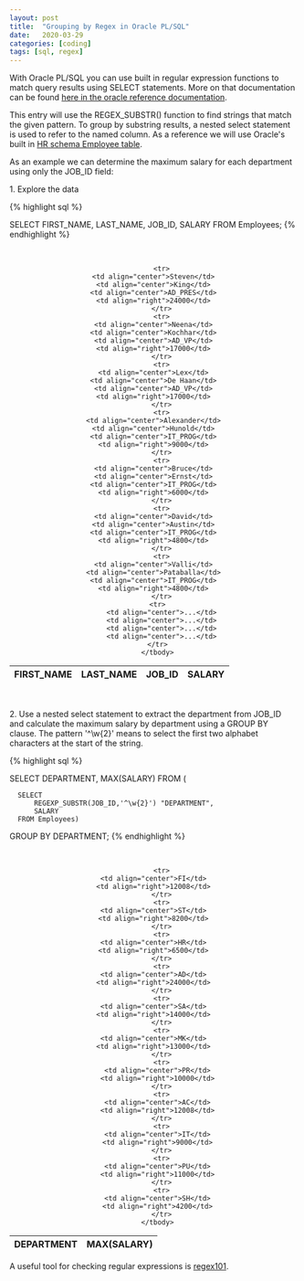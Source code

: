 ```yaml
---
layout: post
title:  "Grouping by Regex in Oracle PL/SQL"
date:   2020-03-29
categories: [coding]
tags: [sql, regex]
---
```


With Oracle PL/SQL you can use built in regular expression functions to match query results using SELECT statements. More on that documentation can be found [here in the oracle reference documentation](https://docs.oracle.com/cd/B28359_01/server.111/b28286/functions138.htm#SQLRF06303).

This entry will use the REGEX_SUBSTR() function to find strings that match the given pattern. To group by substring results, a nested select statement is used to refer to the named column. As a reference we will use Oracle's built in [HR schema Employee table](https://docs.oracle.com/database/121/COMSC/installation.htm#COMSC00002).

As an example we can determine the maximum salary for each department using only the JOB_ID field:

1\. Explore the data

  {% highlight sql %}

  SELECT FIRST_NAME, LAST_NAME, JOB_ID, SALARY FROM Employees;
  {% endhighlight %}

  <br>
  <center>
  <table>
    <thead><tr>	<th>FIRST_NAME</th>
    	<th>LAST_NAME</th>
    	<th>JOB_ID</th>
    	<th>SALARY</th>
    </tr></thead>
    <tbody id="data">

    	<tr>
    <td align="center">Steven</td>
    <td align="center">King</td>
    <td align="center">AD_PRES</td>
    <td align="right">24000</td>
    	</tr>
    	<tr>
    <td align="center">Neena</td>
    <td align="center">Kochhar</td>
    <td align="center">AD_VP</td>
    <td align="right">17000</td>
    	</tr>
    	<tr>
    <td align="center">Lex</td>
    <td align="center">De Haan</td>
    <td align="center">AD_VP</td>
    <td align="right">17000</td>
    	</tr>
    	<tr>
    <td align="center">Alexander</td>
    <td align="center">Hunold</td>
    <td align="center">IT_PROG</td>
    <td align="right">9000</td>
    	</tr>
    	<tr>
    <td align="center">Bruce</td>
    <td align="center">Ernst</td>
    <td align="center">IT_PROG</td>
    <td align="right">6000</td>
    	</tr>
    	<tr>
    <td align="center">David</td>
    <td align="center">Austin</td>
    <td align="center">IT_PROG</td>
    <td align="right">4800</td>
    	</tr>
    	<tr>
    <td align="center">Valli</td>
    <td align="center">Pataballa</td>
    <td align="center">IT_PROG</td>
    <td align="right">4800</td>
    	</tr>
      <tr>
        <td align="center">...</td>
        <td align="center">...</td>
        <td align="center">...</td>
        <td align="center">...</td>
      </tr>
      </tbody>
  </table>
  </center>

<br>

2\. Use a nested select statement to extract the department from JOB_ID and calculate the maximum salary by department using a GROUP BY clause. The pattern '^\w{2}' means to select the first two alphabet characters at the start of the string.


  {% highlight sql %}

  SELECT DEPARTMENT, MAX(SALARY) FROM (

      SELECT
          REGEXP_SUBSTR(JOB_ID,'^\w{2}') "DEPARTMENT",
          SALARY
      FROM Employees)

  GROUP BY DEPARTMENT;
  {% endhighlight %}

  <br>
  <center>
  <table>
    <thead><tr>	<th>DEPARTMENT</th>
    	<th>MAX(SALARY)</th>
    </tr></thead>
    <tbody id="data">

    	<tr>
    <td align="center">FI</td>
    <td align="right">12008</td>
    	</tr>
    	<tr>
    <td align="center">ST</td>
    <td align="right">8200</td>
    	</tr>
    	<tr>
    <td align="center">HR</td>
    <td align="right">6500</td>
    	</tr>
    	<tr>
    <td align="center">AD</td>
    <td align="right">24000</td>
    	</tr>
    	<tr>
    <td align="center">SA</td>
    <td align="right">14000</td>
    	</tr>
    	<tr>
    <td align="center">MK</td>
    <td align="right">13000</td>
    	</tr>
      	<tr>
      <td align="center">PR</td>
      <td align="right">10000</td>
      	</tr>
      	<tr>
      <td align="center">AC</td>
      <td align="right">12008</td>
      	</tr>
      	<tr>
      <td align="center">IT</td>
      <td align="right">9000</td>
      	</tr>
      	<tr>
      <td align="center">PU</td>
      <td align="right">11000</td>
      	</tr>
      	<tr>
      <td align="center">SH</td>
      <td align="right">4200</td>
      	</tr>
      </tbody>
  </table>
  </center>


A useful tool for checking regular expressions is [regex101](regex101.com).
